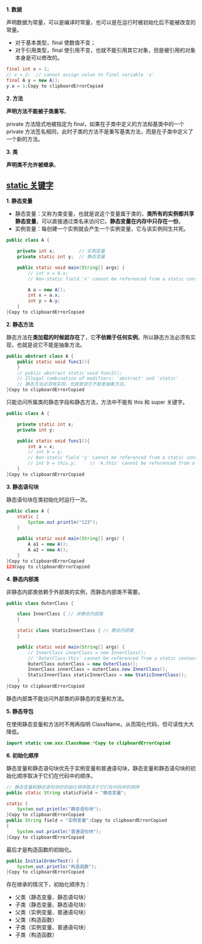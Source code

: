 **1. 数据**

声明数据为常量，可以是编译时常量，也可以是在运行时被初始化后不能被改变的常量。

- 对于基本类型，final 使数值不变；
- 对于引用类型，final 使引用不变，也就不能引用其它对象，但是被引用的对象本身是可以修改的。

```java
final int x = 1;
// x = 2;  // cannot assign value to final variable 'x'
final A y = new A();
y.a = 1;Copy to clipboardErrorCopied
```

**2. 方法**

**声明方法不能被子类重写**。

private 方法隐式地被指定为 final，如果在子类中定义的方法和基类中的一个 private 方法签名相同，此时子类的方法不是重写基类方法，而是在子类中定义了一个新的方法。

**3. 类**

**声明类不允许被继承**。

## [static 关键字](https://duhouan.github.io/Java/#/JavaBasics/5_关键字?id=static-关键字)

**1. 静态变量**

- 静态变量：又称为类变量，也就是说这个变量属于类的，**类所有的实例都共享静态变量**，可以直接通过类名来访问它。**静态变量在内存中只存在一份**。
- 实例变量：每创建一个实例就会产生一个实例变量，它与该实例同生共死。

```java
public class A {

    private int x;         // 实例变量
    private static int y;  // 静态变量

    public static void main(String[] args) {
        // int x = A.x;  
        // Non-static field 'x' cannot be referenced from a static context

        A a = new A();
        int x = a.x;
        int y = A.y;
    }
}Copy to clipboardErrorCopied
```

**2. 静态方法**

静态方法在**类加载的时候就存在**了，它**不依赖于任何实例**。所以静态方法必须有实现，也就是说它不能是抽象方法。

```java
public abstract class A {
    public static void func1(){
    }
    // public abstract static void func2();  
    // Illegal combination of modifiers: 'abstract' and 'static'
    // 静态方法必须有实现，也就是说它不能是抽象方法。
}Copy to clipboardErrorCopied
```

只能访问所属类的静态字段和静态方法，方法中不能有 this 和 super 关键字。

```java
public class A {

    private static int x;
    private int y;

    public static void func1(){
        int a = x;
        // int b = y;  
        // Non-static field 'y' cannot be referenced from a static context
        // int b = this.y;     // 'A.this' cannot be referenced from a static context
    }
}Copy to clipboardErrorCopied
```

**3. 静态语句块**

静态语句块在类初始化时运行一次。

```java
public class A {
    static {
        System.out.println("123");
    }

    public static void main(String[] args) {
        A a1 = new A();
        A a2 = new A();
    }
}Copy to clipboardErrorCopied
123Copy to clipboardErrorCopied
```

**4. 静态内部类**

非静态内部类依赖于外部类的实例，而静态内部类不需要。

```java
public class OuterClass {

    class InnerClass { // 非静态内部类
    }

    static class StaticInnerClass { // 静态内部类
    }

    public static void main(String[] args) {
        // InnerClass innerClass = new InnerClass(); 
        // 'OuterClass.this' cannot be referenced from a static context
        OuterClass outerClass = new OuterClass();
        InnerClass innerClass = outerClass.new InnerClass();
        StaticInnerClass staticInnerClass = new StaticInnerClass();
    }
}Copy to clipboardErrorCopied
```

静态内部类不能访问外部类的非静态的变量和方法。

**5. 静态导包**

在使用静态变量和方法时不用再指明 ClassName，从而简化代码，但可读性大大降低。

```java
import static com.xxx.ClassName.*Copy to clipboardErrorCopied
```

**6. 初始化顺序**

静态变量和静态语句块优先于实例变量和普通语句块，静态变量和静态语句块的初始化顺序取决于它们在代码中的顺序。

```java
// 静态变量和静态语句块的初始化顺序取决于它们在代码中的顺序
public static String staticField = "静态变量";

static {
    System.out.println("静态语句块");
}Copy to clipboardErrorCopied
public String field = "实例变量";Copy to clipboardErrorCopied
{
    System.out.println("普通语句块");
}Copy to clipboardErrorCopied
```

最后才是构造函数的初始化。

```java
public InitialOrderTest() {
    System.out.println("构造函数");
}Copy to clipboardErrorCopied
```

存在继承的情况下，初始化顺序为：

- 父类（静态变量、静态语句块）
- 子类（静态变量、静态语句块）
- 父类（实例变量、普通语句块）
- 父类（构造函数）
- 子类（实例变量、普通语句块）
- 子类（构造函数）